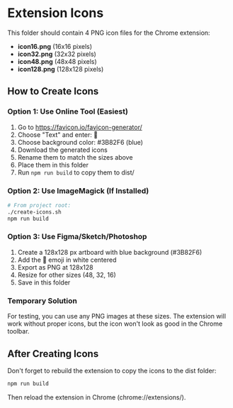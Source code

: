 # Extension Icons

This folder should contain 4 PNG icon files for the Chrome extension:

- **icon16.png** (16x16 pixels)
- **icon32.png** (32x32 pixels)
- **icon48.png** (48x48 pixels)
- **icon128.png** (128x128 pixels)

## How to Create Icons

### Option 1: Use Online Tool (Easiest)
1. Go to https://favicon.io/favicon-generator/
2. Choose "Text" and enter: 🥋
3. Choose background color: #3B82F6 (blue)
4. Download the generated icons
5. Rename them to match the sizes above
6. Place them in this folder
7. Run `npm run build` to copy them to dist/

### Option 2: Use ImageMagick (If Installed)
```bash
# From project root:
./create-icons.sh
npm run build
```

### Option 3: Use Figma/Sketch/Photoshop
1. Create a 128x128 px artboard with blue background (#3B82F6)
2. Add the 🥋 emoji in white centered
3. Export as PNG at 128x128
4. Resize for other sizes (48, 32, 16)
5. Save in this folder

### Temporary Solution
For testing, you can use any PNG images at these sizes. The extension will work without proper icons, but the icon won't look as good in the Chrome toolbar.

## After Creating Icons

Don't forget to rebuild the extension to copy the icons to the dist folder:
```bash
npm run build
```

Then reload the extension in Chrome (chrome://extensions/).
